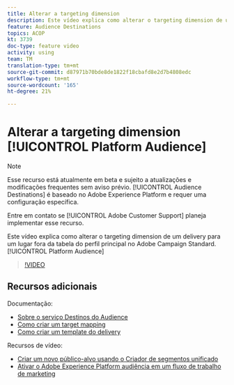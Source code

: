 ```yaml
---
title: Alterar a targeting dimension
description: Este vídeo explica como alterar o targeting dimension de um delivery para uma Audiência de plataforma fora da tabela do perfil principal no Adobe Campaign Standard.
feature: Audience Destinations
topics: ACOP
kt: 3739
doc-type: feature video
activity: using
team: TM
translation-type: tm+mt
source-git-commit: d87971b70bde8de1822f18cbafd8e2d7b4808edc
workflow-type: tm+mt
source-wordcount: '165'
ht-degree: 21%

---
```



# Alterar a targeting dimension [!UICONTROL Platform Audience]

>[!NOTE]
>
>Esse recurso está atualmente em beta e sujeito a atualizações e modificações frequentes sem aviso prévio. [!UICONTROL Audience Destinations] é baseado no Adobe Experience Platform e requer uma configuração específica.
>
>Entre em contato se [!UICONTROL Adobe Customer Support] planeja implementar esse recurso.

Este vídeo explica como alterar o targeting dimension de um delivery para um lugar fora da tabela do perfil principal no Adobe Campaign Standard. [!UICONTROL Platform Audience]

>[!VIDEO](https://video.tv.adobe.com/v/30151?quality=12)

## Recursos adicionais

Documentação:

* [Sobre o serviço Destinos do Audience](https://docs.adobe.com/content/help/en/campaign-standard/using/profiles-and-audiences/working-with-adobe-experience-platform/aep-about-audience-destinations-service.html)
* [Como criar um target mapping](https://docs.adobe.com/content/help/en/campaign-standard/using/administrating/application-settings/target-mappings-in-campaign.html)
* [Como criar um template do delivery](https://docs.adobe.com/content/help/pt-BR/campaign-standard/using/getting-started/marketing-plans/marketing-activity-templates.html)

Recursos de vídeo:

* [Criar um novo público-alvo usando o Criador de segmentos unificado](/help/profiles-and-audiences/audience-destinations/creating-audiences-using-segment-builder.md) 
* [Ativar o Adobe Experience Platform audiência em um fluxo de trabalho de marketing](/help/profiles-and-audiences/audience-destinations/activating-aep-audiences.md)
